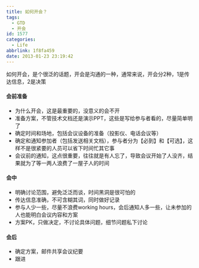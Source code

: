 ```yaml
---
title: 如何开会？
tags:
  - GTD
  - 开会
id: 1577
categories:
  - Life
abbrlink: 1f8fa459
date: 2013-01-23 23:19:42
---
```

如何开会，是个很泛的话题，开会是沟通的一种，通常来说，开会分2种，1是传达信息，2是决策

#### 会前准备

*   为什么开会，这是最重要的，没意义的会不开
*   准备方案，不管技术文档还是演示PPT，这些是写给参与者看的，尽量简单明了
*   确定时间和场地，包括会议设备的准备（投影仪、电话会议等）
*   确定和通知参加者（包括发送相关文档），参与者分为【必到】和【可选】，这样不是很紧要的人员可以省下时间忙其它事
*   会议前的通知，这点很重要，往往就是有人忘了，导致会议开始了人没齐，结果就为了等一两人浪费了一屋子人的时间
<!--more-->

#### 会中

*   明确讨论范围，避免泛泛而谈，时间黑洞是很可怕的
*   传达信息准确，不可含糊其词，同时做好记录
*   参与人少一些，尽量不浪费working hours，会后通知人多一些，让未参加的人也能明白会议内容和方案
*   方案PK，只做决定，不讨论具体问题，细节问题私下讨论

#### 会后

*   确定方案，邮件共享会议纪要
*   跟进